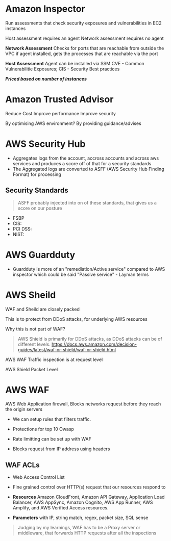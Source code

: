 # Amazon Inspector
Run assessments that check security exposures and vulnerabilities in EC2 instances

Host assessment requires an agent
Network assessment requires no agent

**Network Assessment**
Checks for ports that are reachable from outside the VPC
if agent installed, gets the processes that are reachable via the port

**Host Assessment**
Agent can be installed via SSM
CVE - Common Vulnerabilitie Exposures; 
CIS - 
Security Best practices

***Priced based on number of instances***

# Amazon Trusted Advisor
Reduce Cost
Improve performance
Improve security

By optimising AWS environment? By providing guidance/advises

# AWS Security Hub
- Aggregates logs from the account, accross accounts and across aws services and produces a score off of that for a security standards
- The Aggregated logs are converted to ASFF (AWS Security Hub Finding Format) for processing

## Security Standards
> ASFF probably injected into on of these standards, that gives us a score on our posture
- FSBP
- CIS:
- PCI DSS:
- NIST: 

# AWS Guardduty
- Guardduty is more of an "remediation/Active service" compared to AWS inspector which could be said "Passive service" - Layman terms

# AWS Sheild 
WAF and Sheild are closely packed

This is to protect from DDoS attacks, for underlying AWS resources 

Why this is not part of WAF?
> AWS Shield is primarily for DDoS attacks, as DDoS attacks can be of different levels.
https://docs.aws.amazon.com/decision-guides/latest/waf-or-shield/waf-or-shield.html

AWS WAF
Traffic inspection is at request level

AWS Shield
Packet Level

# AWS WAF

AWS Web Application firewall, Blocks networks request before they reach the origin servers

- We can setup rules that filters traffic.
- Protections for top 10 Owasp 

- Rate limitting can be set up with WAF 
- Blocks request from IP address using headers

## WAF ACLs
- Web Access Control List
- Fine grained control over HTTP(s) request that our resources respond to

- **Resources** Amazon CloudFront, Amazon API Gateway, Application Load Balancer, AWS AppSync, Amazon Cognito, AWS App Runner, AWS Amplify, and AWS Verified Access resources.
- **Parameters** with IP, string match, regex, packet size, SQL sense

> Judging by my learnings, WAF has to be a Proxy server or middleware, that forwards HTTP requests after all the inspections 
